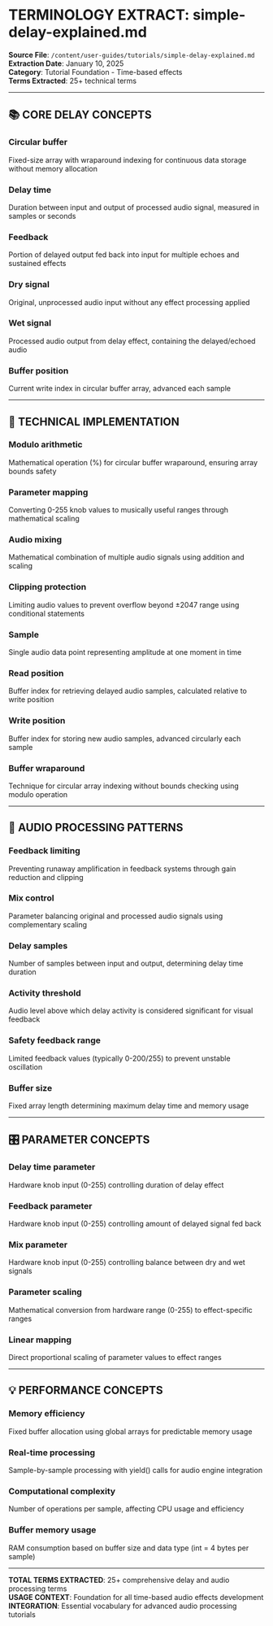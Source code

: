 # TERMINOLOGY EXTRACT: simple-delay-explained.md

**Source File**: `/content/user-guides/tutorials/simple-delay-explained.md`  
**Extraction Date**: January 10, 2025  
**Category**: Tutorial Foundation - Time-based effects  
**Terms Extracted**: 25+ technical terms

---

## 📚 CORE DELAY CONCEPTS

### **Circular buffer**
Fixed-size array with wraparound indexing for continuous data storage without memory allocation

### **Delay time**  
Duration between input and output of processed audio signal, measured in samples or seconds

### **Feedback**
Portion of delayed output fed back into input for multiple echoes and sustained effects

### **Dry signal**
Original, unprocessed audio input without any effect processing applied

### **Wet signal**
Processed audio output from delay effect, containing the delayed/echoed audio

### **Buffer position**
Current write index in circular buffer array, advanced each sample

---

## 🔧 TECHNICAL IMPLEMENTATION

### **Modulo arithmetic**
Mathematical operation (%) for circular buffer wraparound, ensuring array bounds safety

### **Parameter mapping**
Converting 0-255 knob values to musically useful ranges through mathematical scaling

### **Audio mixing**
Mathematical combination of multiple audio signals using addition and scaling

### **Clipping protection**
Limiting audio values to prevent overflow beyond ±2047 range using conditional statements

### **Sample**
Single audio data point representing amplitude at one moment in time

### **Read position**
Buffer index for retrieving delayed audio samples, calculated relative to write position

### **Write position**
Buffer index for storing new audio samples, advanced circularly each sample

### **Buffer wraparound**
Technique for circular array indexing without bounds checking using modulo operation

---

## 🎵 AUDIO PROCESSING PATTERNS

### **Feedback limiting**
Preventing runaway amplification in feedback systems through gain reduction and clipping

### **Mix control**
Parameter balancing original and processed audio signals using complementary scaling

### **Delay samples**
Number of samples between input and output, determining delay time duration

### **Activity threshold**
Audio level above which delay activity is considered significant for visual feedback

### **Safety feedback range**
Limited feedback values (typically 0-200/255) to prevent unstable oscillation

### **Buffer size**
Fixed array length determining maximum delay time and memory usage

---

## 🎛️ PARAMETER CONCEPTS

### **Delay time parameter**
Hardware knob input (0-255) controlling duration of delay effect

### **Feedback parameter**  
Hardware knob input (0-255) controlling amount of delayed signal fed back

### **Mix parameter**
Hardware knob input (0-255) controlling balance between dry and wet signals

### **Parameter scaling**
Mathematical conversion from hardware range (0-255) to effect-specific ranges

### **Linear mapping**
Direct proportional scaling of parameter values to effect ranges

---

## 💡 PERFORMANCE CONCEPTS

### **Memory efficiency**
Fixed buffer allocation using global arrays for predictable memory usage

### **Real-time processing**
Sample-by-sample processing with yield() calls for audio engine integration

### **Computational complexity**
Number of operations per sample, affecting CPU usage and efficiency

### **Buffer memory usage**
RAM consumption based on buffer size and data type (int = 4 bytes per sample)

---

**TOTAL TERMS EXTRACTED**: 25+ comprehensive delay and audio processing terms  
**USAGE CONTEXT**: Foundation for all time-based audio effects development  
**INTEGRATION**: Essential vocabulary for advanced audio processing tutorials